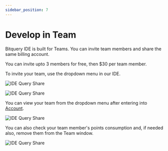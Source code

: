 ```yaml
---
sidebar_position: 7
---
```


# Develop in Team

Bitquery IDE is built for Teams. You can invite team members and share the same billing account.

You can invite upto 3 members for free, then $30 per team member.

To invite your team, use the dropdown menu in our IDE.

![IDE Query Share](/img/ide/invite_to_team.png)

![IDE Query Share](/img/ide/invite_new_member.png)

You can view your team from the dropdown menu after entering into [Account](account.md).

![IDE Query Share](/img/ide/view_team.png)

You can also check your team member's points consumption and, if needed also, remove them from the Team window.

![IDE Query Share](/img/ide/points_consumption.png)